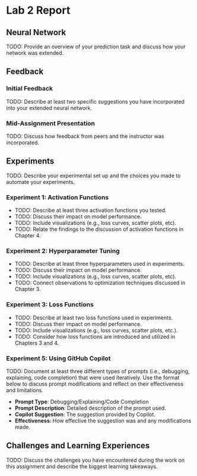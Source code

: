 # Lab 2 Report

## Neural Network 

TODO: Provide an overview of your prediction task and discuss how your network was extended.

## Feedback

### Initial Feedback

TODO: Describe at least two specific suggestions you have incorporated into your extended neural network.

### Mid-Assignment Presentation

TODO: Discuss how feedback from peers and the instructor was incorporated.

## Experiments

TODO: Describe your experimental set up and the choices you made to automate your experiments. 

### Experiment 1: Activation Functions
- TODO: Describe at least three activation functions you tested.
- TODO: Discuss their impact on model performance.
- TODO: Include visualizations (e.g., loss curves, scatter plots, etc).
- TODO: Relate the findings to the discussion of activation functions in Chapter 4.

### Experiment 2: Hyperparameter Tuning
- TODO: Describe at least three hyperparameters used in experiments.
- TODO: Discuss their impact on model performance.
- TODO: Include visualizations (e.g., loss curves, scatter plots, etc).
- TODO: Connect observations to optimization techniques discussed in Chapter 3.

### Experiment 3: Loss Functions
- TODO: Describe at least two loss functions used in experiments.
- TODO: Discuss their impact on model performance.
- TODO: Include visualizations (e.g., loss curves, scatter plots, etc.).
- TODO: Consider how loss functions are introduced and utilized in Chapters 3 and 4.

### Experiment 5: Using GitHub Copilot

TODO: Document at least three different types of prompts (i.e., debugging, explaining, code completion) that were used iteratively. Use the format below to discuss prompt modifications and reflect on their effectiveness and limitations.
- **Prompt Type**: Debugging/Explaining/Code Completion
- **Prompt Description**: Detailed description of the prompt used.
- **Copilot Suggestion**: The suggestion provided by Copilot.
- **Effectiveness**: How effective the suggestion was and any modifications made.

## Challenges and Learning Experiences

TODO: Discuss the challenges you have encountered during the work on this assignment and describe the biggest learning takeaways.